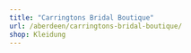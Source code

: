 ```yaml
---
title: "Carringtons Bridal Boutique"
url: /aberdeen/carringtons-bridal-boutique/
shop: Kleidung
---
```

